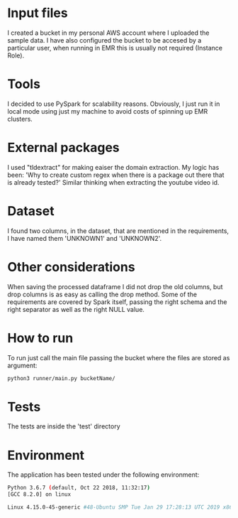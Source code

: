# Input files
I created a bucket in my personal AWS account where I uploaded the sample data.
I have also configured the bucket to be accesed by a particular user, when running in EMR
this is usually not required (Instance Role).

# Tools
I decided to use PySpark for scalability reasons. Obviously, I just run it in local mode
using just my machine to avoid costs of spinning up EMR clusters.

# External packages
I used "tldextract" for making eaiser the domain extraction. My logic has been:
'Why to create custom regex when there is a package out there that is already tested?'
Similar thinking when extracting the youtube video id.

# Dataset
I found two columns, in the dataset, that are mentioned in the requirements, I have
named them 'UNKNOWN1' and 'UNKNOWN2'.

# Other considerations
When saving the processed dataframe I did not drop the old columns, but drop columns is as easy
as calling the drop method.
Some of the requirements are covered by Spark itself, passing the right schema and the right separator as well 
as the right NULL value.

# How to run
To run just call the main file passing the bucket where the files are stored as argument:
```bash
python3 runner/main.py bucketName/
```

# Tests
The tests are inside the 'test' directory

# Environment
The application has been tested under the following environment:
```bash
Python 3.6.7 (default, Oct 22 2018, 11:32:17) 
[GCC 8.2.0] on linux

Linux 4.15.0-45-generic #48-Ubuntu SMP Tue Jan 29 17:28:13 UTC 2019 x86_64 x86_64 x86_64 GNU/Linux
```